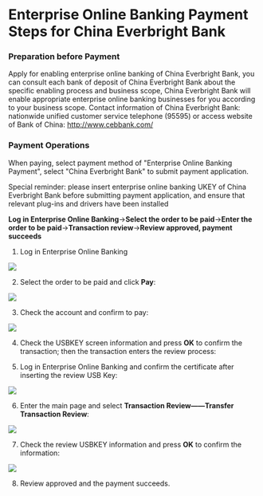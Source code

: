 # Enterprise Online Banking Payment Steps for China Everbright Bank

### Preparation before Payment
Apply for enabling enterprise online banking of China Everbright Bank, you can consult each bank of deposit of China Everbright Bank about the specific enabling process and business scope, China Everbright Bank will enable appropriate enterprise online banking businesses for you according to your business scope.
Contact information of China Everbright Bank: nationwide unified customer service telephone (95595) or access website of Bank of China: http://www.cebbank.com/

### Payment Operations
When paying, select payment method of "Enterprise Online Banking Payment", select "China Everbright Bank" to submit payment application.

Special reminder: please insert enterprise online banking UKEY of China Everbright Bank before submitting payment application, and ensure that relevant plug-ins and drivers have been installed

**Log in Enterprise Online Banking**→**Select the order to be paid**→**Enter the order to be paid**→**Transaction review**→**Review approved, payment succeeds**

1. Log in Enterprise Online Banking

![](https://img30.360buyimg.com/pophelp/jfs/t5812/299/4239750285/183849/2302b323/594b3a2eNf8a3acf1.png)

2. Select the order to be paid and click **Pay**:

![](https://img30.360buyimg.com/pophelp/jfs/t5878/177/4243272489/236326/ac51952e/594b3a34Na71abe9c.png)

3. Check the account and confirm to pay:

![](https://img30.360buyimg.com/pophelp/jfs/t6355/120/1119207599/205168/94e1f8b3/594b3a40Nde5b04e0.png)

4. Check the USBKEY screen information and press **OK** to confirm the transaction; then the transaction enters the review process:

5. Log in Enterprise Online Banking and confirm the certificate after inserting the review USB Key:

![](https://img30.360buyimg.com/pophelp/jfs/t6202/106/1089642297/192349/f3006fcf/594b3a4bN94fbc2c8.png)

6. Enter the main page and select **Transaction Review——Transfer Transaction Review**:

![](https://img30.360buyimg.com/pophelp/jfs/t6307/145/1129514640/226902/b4debc01/594b3a51Nd582ce37.png)

7. Check the review USBKEY information and press **OK** to confirm the information:

![](https://img30.360buyimg.com/pophelp/jfs/t5830/360/4281891700/231055/a25e9b4d/594b3a5dN6c96621e.png)

8. Review approved and the payment succeeds.